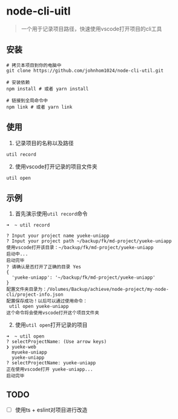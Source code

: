 # node-cli-uitl

> 一个用于记录项目路径，快速使用vscode打开项目的cli工具

## 安装

```
# 拷贝本项目到你的电脑中
git clone https://github.com/johnhom1024/node-cli-util.git

# 安装依赖
npm install # 或者 yarn install

# 链接到全局命令中
npm link # 或者 yarn link
```

## 使用

1. 记录项目的名称以及路径

```
util record
```

2. 使用vscode打开记录的项目文件夹

```
util open
```

## 示例

1. 首先演示使用`util record`命令

```
➜  ~ util record

? Input your project name yueke-uniapp
? Input your project path ~/backup/fk/md-project/yueke-uniapp
使用vscode打开该目录：~/backup/fk/md-project/yueke-uniapp
启动中...
启动完毕
? 请确认是否打开了正确的目录 Yes
{
  'yueke-uniapp': '~/backup/fk/md-project/yueke-uniapp'
}
配置文件夹目录为：/Volumes/Backup/achieve/node-project/my-node-cli/project-info.json
配置保存成功！以后可以通过使用命令：
 util open yueke-uniapp
这个命令将会使用vscode打开这个项目文件夹
```

2. 使用`util open`打开记录的项目

```
➜  ~ util open
? selectProjectName: (Use arrow keys)
❯ yueke-web
  myueke-uniapp
  yueke-uniapp
? selectProjectName: yueke-uniapp
正在使用vscode打开 yueke-uniapp...
启动完毕
```

## TODO

- [ ] 使用ts + eslint对项目进行改造
